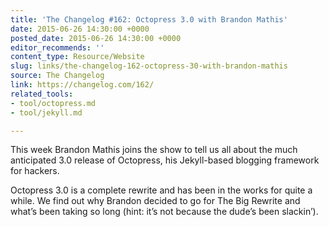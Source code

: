 ```yaml
---
title: 'The Changelog #162: Octopress 3.0 with Brandon Mathis'
date: 2015-06-26 14:30:00 +0000
posted_date: 2015-06-26 14:30:00 +0000
editor_recommends: ''
content_type: Resource/Website
slug: links/the-changelog-162-octopress-30-with-brandon-mathis
source: The Changelog
link: https://changelog.com/162/
related_tools:
- tool/octopress.md
- tool/jekyll.md

---
```

This week Brandon Mathis joins the show to tell us all about the much anticipated 3.0 release of Octopress, his Jekyll-based blogging framework for hackers.

Octopress 3.0 is a complete rewrite and has been in the works for quite a while. We find out why Brandon decided to go for The Big Rewrite and what’s been taking so long (hint: it’s not because the dude’s been slackin’).



